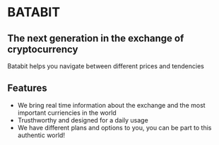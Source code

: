 # BATABIT

## The next generation in the exchange of cryptocurrency

Batabit helps you navigate between different prices and tendencies

## Features

- We bring real time information about the exchange and the most important curriencies in the world
- Trusthworthy and designed for a daily usage
- We have different plans and options to you, you can be part to this authentic world!
